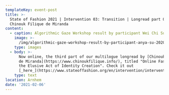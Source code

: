 ```yaml
---
templateKey: event-post
title: >-
  State of Fashion 2021 | Intervention 03: Transition | Longread part 03:
  Chinouk Filique de Miranda
content:
  - caption: Algorithmic Gaze Workshop result by participant Wei Chi Su.
    image: >-
      /img/algorithmic-gaze-workshop-result-by-participant-anya-su-2020.-chinouk-filique-de-miranda.png
    type: images
  - body: >-
      Now online, the third part of our multilogue longread by [Chinouk Filique
      de Miranda](https://www.chinoukfilique.info/), titled "Online Fashion and
      the Elusive Act of Identity Creation". Check it out
      [_here_](https://www.stateoffashion.org/en/intervention/intervention-03-transition/longread-03-part-3-chinouk-filique-de-miranda/).
    type: text
location: Arnhem
date: '2021-02-06'
---
```


